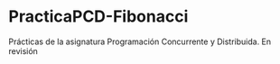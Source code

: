 # PracticaPCD-Fibonacci
Prácticas de la asignatura Programación Concurrente y Distribuida.
En revisión
